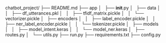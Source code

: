 chatbot_project/
├── README.md
├── app
│   ├── __init__.py
│   ├── data
│   │   ├── df_utterances.pkl
│   │   ├── tfidf_matrix.pickle
│   │   └── vectorizer.pickle
│   ├── encoders
│   │   ├── label_encoder.pickle
│   │   ├── ner_label_encoder.pickle
│   │   └── tokenizer.pickle
│   ├── models
│   │   ├── model_intent.keras
│   │   └── model_ner.keras
│   ├── routes.py
│   └── utils.py
├── run.py
├── requirements.txt
├── config.py
